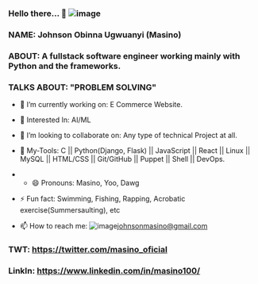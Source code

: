 ### Hello there... 👋   ![image](https://github.com/JohnsonMasino/JohnsonMasino/assets/117756339/9a02b62d-0074-46a5-879d-fbb80ecd9fa0)
### NAME:   Johnson Obinna Ugwuanyi (Masino)
### ABOUT:  A fullstack software engineer working mainly with Python and the frameworks.
### TALKS ABOUT: "PROBLEM SOLVING"
- 🔭 I’m currently working on: E Commerce Website.
- 🌱 Interested In: AI/ML
  
- 👯 I’m looking to collaborate on: Any type of technical Project at all.
- 💬 My-Tools: C || Python(Django, Flask) || JavaScript || React || Linux || MySQL || HTML/CSS || Git/GitHub || Puppet || Shell || DevOps.
- - 😄 Pronouns: Masino, Yoo, Dawg
- ⚡ Fun fact: Swimming, Fishing, Rapping, Acrobatic exercise(Summersaulting), etc
- 📫 How to reach me:
![image](https://github.com/JohnsonMasino/JohnsonMasino/assets/117756339/cf2b0525-b1a6-4f1d-a6c8-03802ced9e1d)johnsonmasino@gmail.com
### TWT: https://twitter.com/masino_oficial
### LinkIn: https://www.linkedin.com/in/masino100/
